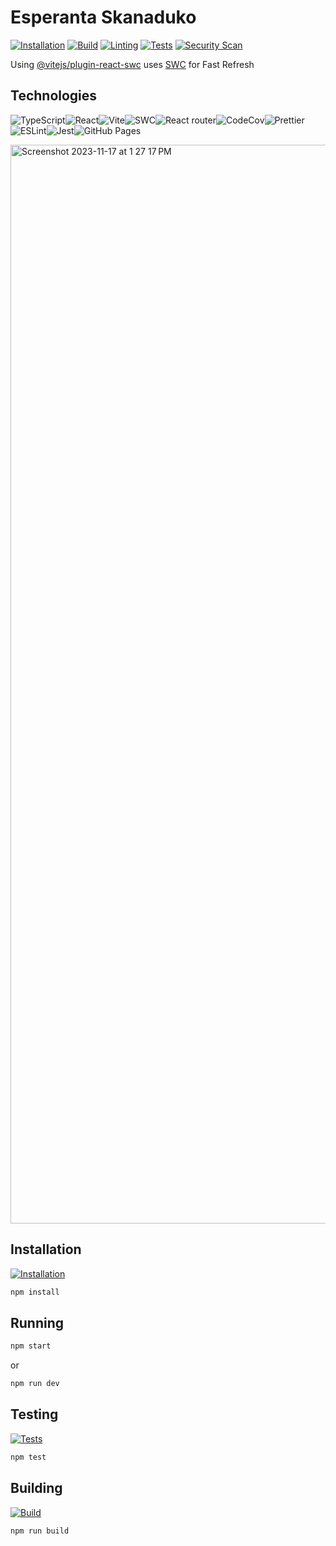 # Esperanta Skanaduko

[![Installation](https://github.com/Esperanta-Skanaduko/esperantaskanaduko.com/actions/workflows/install.js.yml/badge.svg)](https://github.com/Esperanta-Skanaduko/esperantaskanaduko.com/actions/workflows/install.js.yml)
[![Build](https://github.com/Esperanta-Skanaduko/esperantaskanaduko.com/actions/workflows/build.js.yml/badge.svg)](https://github.com/Esperanta-Skanaduko/esperantaskanaduko.com/actions/workflows/build.js.yml)
[![Linting](https://github.com/Esperanta-Skanaduko/esperantaskanaduko.com/actions/workflows/lint.js.yml/badge.svg)](https://github.com/Esperanta-Skanaduko/esperantaskanaduko.com/actions/workflows/lint.js.yml)
[![Tests](https://github.com/Esperanta-Skanaduko/esperantaskanaduko.com/actions/workflows/tests.js.yml/badge.svg)](https://github.com/Esperanta-Skanaduko/esperantaskanaduko.com/actions/workflows/tests.js.yml)
[![Security Scan](https://github.com/Esperanta-Skanaduko/esperantaskanaduko.com/actions/workflows/securityScan.yml/badge.svg)](https://github.com/Esperanta-Skanaduko/esperantaskanaduko.com/actions/workflows/securityScan.yml)

  Using [@vitejs/plugin-react-swc](https://github.com/vitejs/vite-plugin-react-swc) uses [SWC](https://swc.rs/) for Fast Refresh

  
## Technologies

<img alt="TypeScript" src="https://img.shields.io/badge/typescript-%233178C6.svg?style=for-the-badge&logo=typescript&logoColor=white"/><img alt="React" src="https://img.shields.io/badge/react-%2320232a.svg?style=for-the-badge&logo=react&logoColor=%2361DAFB"/><img alt="Vite" src="https://img.shields.io/badge/vite-%23007ACC.svg?style=for-the-badge&logo=vite&logoColor=white"/><img alt="SWC" src="https://img.shields.io/badge/swc-%23F7B93E.svg?style=for-the-badge&logo=swc&logoColor=white"/><img alt="React router" src="https://img.shields.io/badge/reactrouter-%230671D5.svg?style=for-the-badge&logo=react&logoColor=%2361DAFB"/><img alt="CodeCov" src="https://img.shields.io/badge/codecov-%23ff0077.svg?style=for-the-badge&logo=codecov&logoColor=white"/><img alt="Prettier" src="https://img.shields.io/badge/prettier-%23F7B93E.svg?style=for-the-badge&logo=prettier&logoColor=white"/><img alt="ESLint" src="https://img.shields.io/badge/eslint-%234B32C3.svg?style=for-the-badge&logo=eslint&logoColor=white"/><img alt="Jest" src="https://img.shields.io/badge/jest-%23C21325.svg?style=for-the-badge&logo=jest&logoColor=white"/><img alt="GitHub Pages" src="https://img.shields.io/badge/githubpages-%23181717.svg?style=for-the-badge&logo=github&logoColor=white"/>

<div style={{marginLeft: 'auto', marginRight: 'auto'}}><img width="1726" alt="Screenshot 2023-11-17 at 1 27 17 PM" src="https://github.com/Esperanta-Skanaduko/esperantaskanaduko.com/assets/15694665/aa737f0d-2a01-4ffe-834b-04fd757ace69"></div>

## Installation

[![Installation](https://github.com/Esperanta-Skanaduko/esperantaskanaduko.com/actions/workflows/install.js.yml/badge.svg)](https://github.com/Esperanta-Skanaduko/esperantaskanaduko.com/actions/workflows/install.js.yml)

```bash
npm install
```

## Running

```bash
npm start
```
or
```bash
npm run dev
```

## Testing

[![Tests](https://github.com/Esperanta-Skanaduko/esperantaskanaduko.com/actions/workflows/tests.js.yml/badge.svg)](https://github.com/Esperanta-Skanaduko/esperantaskanaduko.com/actions/workflows/tests.js.yml)

```bash
npm test
```

## Building

[![Build](https://github.com/Esperanta-Skanaduko/esperantaskanaduko.com/actions/workflows/build.js.yml/badge.svg)](https://github.com/Esperanta-Skanaduko/esperantaskanaduko.com/actions/workflows/build.js.yml)

```bash
npm run build
```
